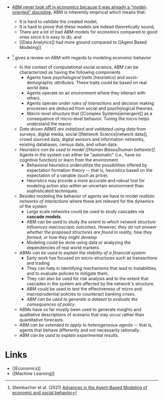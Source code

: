 * [ABM never took off in economics because it was already a “model-oriented” discipline.](https://economistwritingeveryday.com/2022/03/14/why-agent-based-modeling-never-happened-in-economics/) ABM is inherently empirical which means that: 
	* It is hard to validate the created model; 
	* It is hard to prove that these models are indeed theoretically sound; 
	* There are a lot of bad ABM models for economics compared to good ones since it is easy to do; and 
	* [[Data Analytics]] had more ground compared to [[Agent Based Modeling]]

* [^Steinbacher_2021]  gives a review on ABM with regards to modeling economic behavior 
	* In the context of computational social science, ABM can be characterized as having the following components 
		* Agents have *psychological traits* (heuristics) and socio-demographic *attributes*. These traits could be based on real world data. 
		* Agents operate on an *environment* where they interact with others. 
		* Agents operate under *rules of interactions* and decision making processes are deduced from social and psychological theories. 
		* *Macro-level structure* that [[Complex Systems|emergent]] as a consequence of micro-level behavior. Tuning the micro helps understand the macro. 
	* *Data driven ABMS are initialized and validated using data* from surveys, digital media, social [[Network Science|network data]], crowd sourced data, digital sensors and information networks, existing databases, census data, and urban data. 
	* *Heuristics can be used to model [[Human Biases|human behavior]]*. Agents in the system can either be "automatic" (i.e., have no cognitive function) or learn from the environment. 
		* Behavioral heuristics underutilize the possibilities offered by expectation formation theory -- that is, heuristics based on the expectation of a variable (such as price). 
		* Heuristics may provide a more accurate and robust tool for modeling action also within an uncertain environment than sophisticated techniques.
	* Besides modeling the behavior of agents we have to model *realistic networks of interactions* where these are relevant for the dynamics of the system
		* Large scale networks could be used to study cascades via **cascade models**.
		* ABM can be used to study *the extent to which network structure influences macroscopic outcomes. However, they do not answer whether the proposed structures are found in reality, how they formed, or how they might develop*
		* Modeling could be done using data or analyzing the dependencies of real world markets. 
	* *ABMs can be used to explain the stability of a financial system* 
		* Early work has focused on micro-structures such as transactions and trading 
		* They can help in identifying mechanisms that lead to instabilities, and to evaluate policies to mitigate them. 
		* They can also be used for risk analysis and to the extent that cascades in the system are affected by the network's structure. 
		* ABM could be used to test the effectiveness of micro and macroprudential policies to counteract banking crises.
		* *ABM can be used to generate a dataset to evaluate the consequences of policy*.
	* ABMs have so far mostly been used to generate insights and qualitative descriptions of scenario that may occur rather than quantitative forecasts.
	* *ABM can be extended to apply to heterogeneous agents* -- that is, agents that behave differently and not necessarily rationally .
	* *ABM can be used to explain experimental results*. 
 
	[^Steinbacher_2021]: Steinbacher et al. (2021) [Advances in the Agent-Based Modeling of economic and social behavior](https://link.springer.com/article/10.1007/s43546-021-00103-3)

# Links 
* [[Economics]]
* [[Machine Learning]]